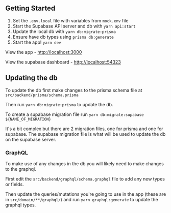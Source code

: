 ## Getting Started
1. Set the `.env.local` file with variables from `mock.env` file
2. Start the Supabase API server and db with `yarn api:start`
3. Update the local db with `yarn db:migrate:prisma`
4. Ensure have db types using `prisma db:generate`
5. Start the app! `yarn dev`


View the app - [http://localhost:3000](http://localhost:3000)

View the supabase dashboard - [http://localhost:54323](http://localhost:54323)

## Updating the db
To update the db first make changes to the prisma schema file at `src/backend/prisma/schema.prisma`

Then run `yarn db:migrate:prisma` to update the db.

To create a supabase migration file run `yarn db:migrate:supabase ${NAME_OF_MIGRATION}`

It's a bit complex but there are 2 migration files, one for prisma and one for supabase. 
The supabase migration file is what will be used to update the db on the supabase server.

### GraphQL
To make use of any changes in the db you will likely need to make changes to the graphql.

First edit the `src/backend/graphql/schema.graphql` file to add any new types or fields.

Then update the queries/mutations you're going to use in the app (these are in `src/domain/**/graphql/`)
and run `yarn graphql:generate` to update the graphql types.
